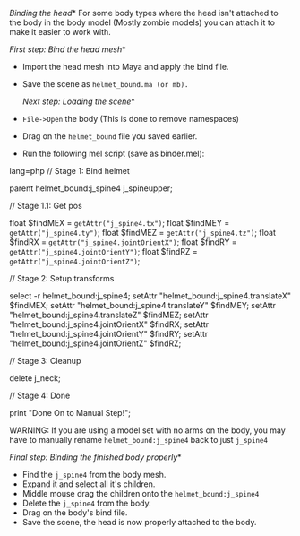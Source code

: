  *Binding the head**
For some body types where the head isn't attached to the body in the body model (Mostly zombie models) you can attach it to make it easier to work with.

  *First step: Bind the head mesh**
- Import the head mesh into Maya and apply the bind file.
- Save the scene as `helmet_bound.ma (or mb).`

  *Next step: Loading the scene**
- `File->Open` the body (This is done to remove namespaces)
- Drag on the `helmet_bound` file you saved earlier.
- Run the following mel script (save as binder.mel):

lang=php
// Stage 1: Bind helmet

parent helmet_bound:j_spine4 j_spineupper;

// Stage 1.1: Get pos

float $findMEX = `getAttr("j_spine4.tx")`;
float $findMEY = `getAttr("j_spine4.ty")`;
float $findMEZ = `getAttr("j_spine4.tz")`;
float $findRX = `getAttr("j_spine4.jointOrientX")`;
float $findRY = `getAttr("j_spine4.jointOrientY")`;
float $findRZ = `getAttr("j_spine4.jointOrientZ")`;

// Stage 2: Setup transforms

select -r helmet_bound:j_spine4;
setAttr "helmet_bound:j_spine4.translateX" $findMEX;
setAttr "helmet_bound:j_spine4.translateY" $findMEY;
setAttr "helmet_bound:j_spine4.translateZ" $findMEZ;
setAttr "helmet_bound:j_spine4.jointOrientX" $findRX;
setAttr "helmet_bound:j_spine4.jointOrientY" $findRY;
setAttr "helmet_bound:j_spine4.jointOrientZ" $findRZ;

// Stage 3: Cleanup

delete j_neck;

// Stage 4: Done

print "Done On to Manual Step!";


WARNING: If you are using a model set with no arms on the body, you may have to manually rename `helmet_bound:j_spine4` back to just `j_spine4`

  *Final step: Binding the finished body properly**
- Find the `j_spine4` from the body mesh.
- Expand it and select all it's children.
- Middle mouse drag the children onto the `helmet_bound:j_spine4`
- Delete the `j_spine4` from the body.
- Drag on the body's bind file.
- Save the scene, the head is now properly attached to the body.
